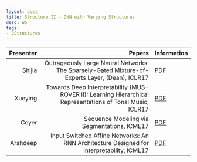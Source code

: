 ```yaml
---
layout: post
title: Structure II - DNN with Varying Structures
desc: W5
tags:
- 2Structures
---
```




| Presenter | Papers | Information|
| -----: | ----------: | :----- |
| Shijia | Outrageously Large Neural Networks: The Sparsely-Gated Mixture-of-Experts Layer, (Dean), ICLR17 | [PDF](https://arxiv.org/abs/1701.06538) |
| Xueying | Towards Deep Interpretability (MUS-ROVER II): Learning Hierarchical Representations of Tonal Music, ICLR17 | [PDF](https://openreview.net/pdf?id=ryhqQFKgl) |
| Ceyer | Sequence Modeling via Segmentations, ICML17| [PDF](https://arxiv.org/abs/1702.07463) |
| Arshdeep | Input Switched Affine Networks: An RNN Architecture Designed for Interpretability, ICML17 | [PDF](http://proceedings.mlr.press/v70/foerster17a/foerster17a.pdf) |
